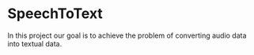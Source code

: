 # SpeechToText
In this project our goal is to achieve the problem of converting audio data into textual data.
